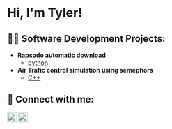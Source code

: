 <h1>Hi, I'm Tyler! </h1>

<h2>👨‍💻 Software Development Projects:</h2>

- <b>Rapsodo automatic download</b>
  - [python](https://github.com/TylerRWard/Rapsodo)
- <b>Air Trafic control simulation using semephors</b>
  - [C++](https://github.com/TylerRWard/Airplane-sim/tree/main)

<h2> 🤳 Connect with me:</h2>


[<img align="left" alt="TylerWard | LinkedIn" width="22px" src="https://cdn.jsdelivr.net/npm/simple-icons@v3/icons/linkedin.svg" />][linkedin]
[<img align="left" alt="TylerWard | Instagram" width="22px" src="https://cdn.jsdelivr.net/npm/simple-icons@v3/icons/instagram.svg" />][instagram]


[instagram]: https://www.instagram.com/ty_ward_2/
[linkedin]: https://www.linkedin.com/in/tyler-ward-5858962a9


